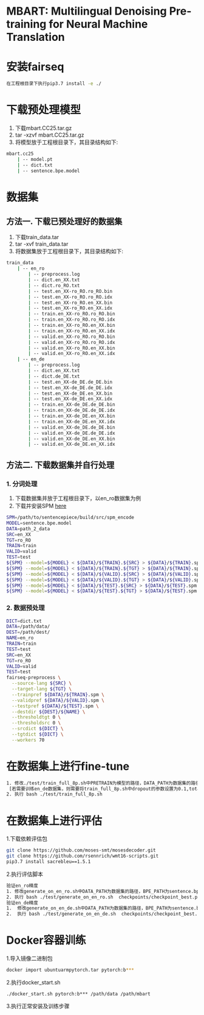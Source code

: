 # MBART: Multilingual Denoising Pre-training for Neural Machine Translation

# 安装fairseq

```bash
在工程根目录下执行pip3.7 install -e ./ 
```
# 下载预处理模型
1. 下载mbart.CC25.tar.gz
2. tar -xzvf mbart.CC25.tar.gz
3. 将模型放于工程根目录下，其目录结构如下:
```bash
mbart.cc25
    | -- model.pt
    | -- dict.txt
    | -- sentence.bpe.model
```

# 数据集
## 方法一. 下载已预处理好的数据集
1. 下载train_data.tar
2. tar -xvf train_data.tar
3. 将数据集放于工程根目录下，其目录结构如下:
```bash
train_data
    | -- en_ro
        | -- preprocess.log
        | -- dict.en_XX.txt
        | -- dict.ro_RO.txt
        | -- test.en_XX-ro_RO.ro_RO.bin
        | -- test.en_XX-ro_RO.ro_RO.idx
        | -- test.en_XX-ro_RO.en_XX.bin
        | -- test.en_XX-ro_RO.en_XX.idx
        | -- train.en_XX-ro_RO.ro_RO.bin
        | -- train.en_XX-ro_RO.ro_RO.idx
        | -- train.en_XX-ro_RO.en_XX.bin
        | -- train.en_XX-ro_RO.en_XX.idx
        | -- valid.en_XX-ro_RO.ro_RO.bin
        | -- valid.en_XX-ro_RO.ro_RO.idx
        | -- valid.en_XX-ro_RO.en_XX.bin
        | -- valid.en_XX-ro_RO.en_XX.idx
    | -- en_de
        | -- preprocess.log
        | -- dict.en_XX.txt
        | -- dict.de_DE.txt
        | -- test.en_XX-de_DE.de_DE.bin
        | -- test.en_XX-de_DE.de_DE.idx
        | -- test.en_XX-de_DE.en_XX.bin
        | -- test.en_XX-de_DE.en_XX.idx
        | -- train.en_XX-de_DE.de_DE.bin
        | -- train.en_XX-de_DE.de_DE.idx
        | -- train.en_XX-de_DE.en_XX.bin
        | -- train.en_XX-de_DE.en_XX.idx
        | -- valid.en_XX-de_DE.de_DE.bin
        | -- valid.en_XX-de_DE.de_DE.idx
        | -- valid.en_XX-de_DE.en_XX.bin
        | -- valid.en_XX-de_DE.en_XX.idx

```

## 方法二. 下载数据集并自行处理
### 1. 分词处理
1. 下载数据集并放于工程根目录下，以en_ro数据集为例
2. 下载并安装SPM [here](https://github.com/google/sentencepiece)
```bash
SPM=/path/to/sentencepiece/build/src/spm_encode
MODEL=sentence.bpe.model
DATA=path_2_data
SRC=en_XX
TGT=ro_RO
TRAIN=train
VALID=valid
TEST=test
${SPM} --model=${MODEL} < ${DATA}/${TRAIN}.${SRC} > ${DATA}/${TRAIN}.spm.${SRC} &
${SPM} --model=${MODEL} < ${DATA}/${TRAIN}.${TGT} > ${DATA}/${TRAIN}.spm.${TGT} &
${SPM} --model=${MODEL} < ${DATA}/${VALID}.${SRC} > ${DATA}/${VALID}.spm.${SRC} &
${SPM} --model=${MODEL} < ${DATA}/${VALID}.${TGT} > ${DATA}/${VALID}.spm.${TGT} &
${SPM} --model=${MODEL} < ${DATA}/${TEST}.${SRC} > ${DATA}/${TEST}.spm.${SRC} &
${SPM} --model=${MODEL} < ${DATA}/${TEST}.${TGT} > ${DATA}/${TEST}.spm.${TGT} &
```


### 2. 数据预处理

```bash
DICT=dict.txt
DATA=/path/data/
DEST=/path/dest/
NAME=en_ro
TRAIN=train
TEST=test
SRC=en_XX
TGT=ro_RO
VALID=valid
TEST=test
fairseq-preprocess \
  --source-lang ${SRC} \
  --target-lang ${TGT} \
  --trainpref ${DATA}/${TRAIN}.spm \
  --validpref ${DATA}/${VALID}.spm \
  --testpref ${DATA}/${TEST}.spm \
  --destdir ${DEST}/${NAME} \
  --thresholdtgt 0 \
  --thresholdsrc 0 \
  --srcdict ${DICT} \
  --tgtdict ${DICT} \
  --workers 70

```

# 在数据集上进行fine-tune

```bash
1. 修改./test/train_full_8p.sh中PRETRAIN为模型的路径，DATA_PATH为数据集的路径（train_data/en_ro 或train_data/en_de）
 [若需要训练en_de数据集，则需要将train_full_8p.sh中dropout的参数设置为0.1,total-num-update与max-update设置为300000，target-lang设置为de_DE]
2. 执行 bash ./test/train_full_8p.sh
```
# 在数据集上进行评估

1.下载依赖评估包

```bash  
git clone https://github.com/moses-smt/mosesdecoder.git
git clone https://github.com/rsennrich/wmt16-scripts.git
pip3.7 install sacrebleu==1.5.1
```

2.执行评估脚本

```bash
验证en_ro精度
1. 修改generate_on_en_ro.sh中DATA_PATH为数据集的路径，BPE_PATH为sentence.bpe.model的路径，SCRIPTS为mosesdecoder/scripts的路径，WMT16_SCRIPTS为wmt16-scripts的路径
2. 执行 bash ./test/generate_on_en_ro.sh  checkpoints/checkpoint_best.pt 验证en_ro的训练精度
验证en_de精度
1.  修改generate_on_en_de.sh中DATA_PATH为数据集的路径，BPE_PATH为sentence.bpe.model的路径，DETOKENIZER为mosesdecoder/scripts/tokenizer/detokenizer.perl的路径
2.  执行 bash ./test/generate_on_en_de.sh  checkpoints/checkpoint_best.pt 验证en_de的训练精度
```

# Docker容器训练

1.导入镜像二进制包

```bash
docker import ubuntuarmpytorch.tar pytorch:b***
```

2.执行docker_start.sh

```
./docker_start.sh pytorch:b*** /path/data /path/mbart
```

3.执行正常安装及训练步骤
